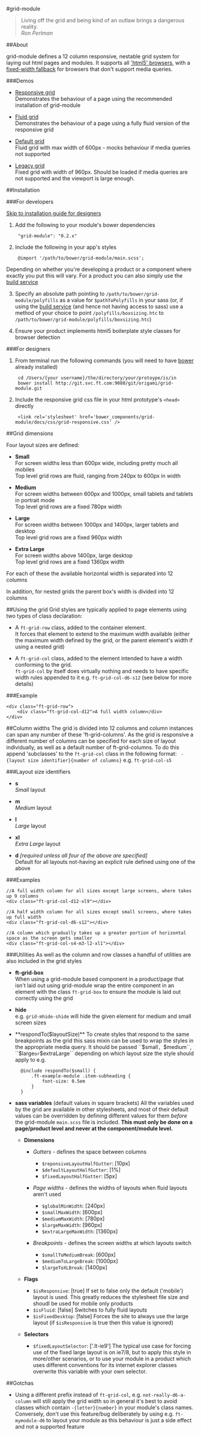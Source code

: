 #grid-module

> Living off the grid and being kind of an outlaw brings a dangerous reality.  
  *Ron Perlman*

##About

grid-module defines a 12 column responsive, nestable grid system for laying out html pages and modules.
It supports all ['html5' browsers](http://responsivenews.co.uk/post/18948466399/cutting-the-mustard), with a [fixed-width fallback](https://docs.google.com/a/ft.com/drawings/d/14vmVJzuO8k3KxOwf19kWfd8mdKP1qVt8Wuqi-HvuioA/) for browsers that don't support media queries.

###Demos

* [Responsive grid](grid-responsive.html)  
    Demonstrates the behaviour of a page using the recommended installation of grid-module

* [Fluid grid](grid-fluid.html)  
    Demonstrates the behaviour of a page using a fully fluid version of the responsive grid

* [Default grid](grid-default.html)  
    Fluid grid with max width of 600px - mocks behaviour if media queries not supported

* [Legacy grid](grid-legacy.html)  
	Fixed grid with width of 960px. Should be loaded if media queries are not supported and the viewport is large enough.

##Installation

###For developers

[Skip to installation guide for designers](#designer-installation)

1. Add the following to your module's bower dependencies
   
   		"grid-module": "0.2.x"

2. Include the following in your app's styles 

    	@import '/path/to/bower/grid-module/main.scss';  
  Depending on whether you're developing a product or a component where exactly you put this will vary. For a product you can also simply use the [build service](http://financial-times.github.io/ft-origami/docs/build-service/)

3. Specify an absolute path pointing to ``/path/to/bower/grid-module/polyfills`` as a value for ``$pathToPolyfills`` in your sass (or, if using the [build service](http://financial-times.github.io/ft-origami/docs/build-service/) (and hence not having access to sass) use a method of your choice to point ``/polyfills/boxsizing.htc`` to ``/path/to/bower/grid-module/polyfills/boxsizing.htc``)

4. Ensure your product implements html5 boilerplate style classes for browser detection

###For designers

1. From terminal run the following commands (you will need to have [bower](http://bower.io/) already installed)

		cd /Users/{your username}/the/directory/your/protoype/is/in
		bower install http://git.svc.ft.com:9080/git/origami/grid-module.git

2. Include the responsive grid css file in your html prototype's ``<head>`` directly

		<link rel='stylesheet' href='bower_components/grid-module/docs/css/grid-responsive.css' /> 

##Grid dimensions

Four layout sizes are defined:

* **Small**  
For screen widths less than 600px wide, including pretty much all mobiles  
Top level grid rows are fluid, ranging from 240px to 600px in width

* **Medium**  
For screen widths between 600px and 1000px, small tablets and tablets in portrait mode  
Top level grid rows are a fixed 780px width

* **Large**  
For screen widths between 1000px and 1400px, larger tablets and desktop  
Top level grid rows are a fixed 960px width

* **Extra Large**  
For screen widths above 1400px, large desktop  
Top level grid rows are a fixed 1360px width

For each of these the available horizontal width is separated into 12 columns

In addition, for nested grids the parent box's width is divided into 12 columns


##Using the grid
Grid styles are typically applied to page elements using two types of class declaration:

* A ``ft-grid-row`` class, added to the container element.  
It forces that element to extend to the maximum width available (either the maximum width defined by the grid, or the parent element's width if using a nested grid)

* A ``ft-grid-col`` class, added to the element intended to have a width conforming to the grid.  
``ft-grid-col`` by itself does virtually nothing and needs to have specific width rules appended to it e.g. ``ft-grid-col-d6-s12`` (see below for more details)  


###Example

	<div class="ft-grid-row">
		<div class="ft-grid-col-d12">A full width column</div>
	</div>


##Column widths
The grid is divided into 12 columns and column instances can span any number of these 'ft-grid-columns'. As the grid is responsive a different number of columns can be specified for each size of layout individually, as well as a default number of ft-grid-columns. To do this append 'subclasses' to the ``ft-grid-col`` class in the following format: `` -{layout size identifier}{number of columns}`` e.g. ``ft-grid-col-s5``

###Layout size identifiers

 * **s**  
 *Small* layout

 * **m**  
 *Medium* layout

* **l**  
 *Large* layout

* **xl**  
 *Extra Large* layout

* **d** *[required unless all four of the above are specified]*  
 Default for all layouts not-having an explicit rule defined using one of the above 


###Examples
	
	//A full width column for all sizes except large screens, where takes up 9 columns
	<div class="ft-grid-col-d12-xl9"></div>  
  
	//A half width column for all sizes except small screens, where takes up full width
	<div class="ft-grid-col-d6-s12"></div>  
  
	//A column which gradually takes up a greater portion of horizontal space as the screen gets smaller
	<div class="ft-grid-col-s4-m3-l2-xl1"></div>  
  
###Utilities
As well as the column and row classes a handful of utilities are also included in the grid styles

* **ft-grid-box**  
When using a grid-module based component in a product/page that isn't laid out using grid-module wrap the entire component in an element with the class ``ft-grid-box`` to ensure the module is laid out correctly using the grid

* **hide**  
e.g. ``grid-mhide-shide`` will hide the given element for medium and small screen sizes

* **respondTo($layoutSize)**  
To create styles that respond to the same breakpoints as the grid this sass mixin can be used to wrap the styles in the appropriate media query. It should be passed ``$small``, ``$medium``, ``$large`` or ``$extraLarge`` depending on which layout size the style should apply to e.g.

	    @include respondTo($small) {
	    	.ft-example-module .item-subheading {
	    		font-size: 0.5em
	    	}
	    }

* **sass variables** (default values in square brackets)
All the variables used by the grid are available in other stylesheets, and most of their default values can be overridden by defining different values for them *before* the grid-module ``main.scss`` file is included. **This must only be done on a page/product level and never at the component/module level.** 
    * **Dimensions** 

		* *Gutters* - defines the space between columns
			* ``$reponsiveLayoutHalfGutter``: \[10px\]
			* ``$defaultLayoutHalfGutter``: \[1%\]
			* ``$fixedLayoutHalfGutter``: \[5px\]

		* *Page widths* - defines the widths of layouts when fluid layouts aren't used
			* ``$globalMinWidth``: \[240px\]
			* ``$smallMaxWidth``: \[600px\]
			* ``$mediumMaxWidth``: \[780px\]
			* ``$largeMaxWidth``: \[960px\]
			* ``$extraLargeMaxWidth``: \[1360px\]

		* *Breakpoints* - defines the screen widths at which layouts switch
			* ``$smallToMediumBreak``: \[600px\]
			* ``$mediumToLargeBreak``: \[1000px\]
			* ``$largeToXLBreak``: \[1400px\]

	* **Flags**
		* ``$isResponsive``: \[true\] If set to false only the default ('mobile') layout is used. This greatly reduces the stylesheet file size and shoudl be used for mobile only products
		* ``$isFluid``: \[false\] Switches to fully fluid layouts
		* ``$isFixedDesktop``: \[false\] Forces the site to always use the large layout (if ``$isResponsive`` is true then this value is ignored)
	* **Selectors**
		* ``$fixedLayoutSelector``: \['.lt-ie9'\] The typical use case for forcing use of the fixed large layout is on ie7/8, but to apply this style in more/other scenarios, or to use your module in a product which uses different conventions for its internet explorer classes overwrite this variable with your own selector.


##Gotchas

* Using a different prefix instead of ``ft-grid-col``, e.g. ``not-really-d6-a-column`` will still apply the grid width so in general it's best to avoid classes which contain ``-{letter}{number}`` in your module's class names. Conversely, don't use this feature/bug deliberately by using e.g. ``ft-mymodule-d6`` to layout your module as this behaviour is just a side effect and not a supported feature
